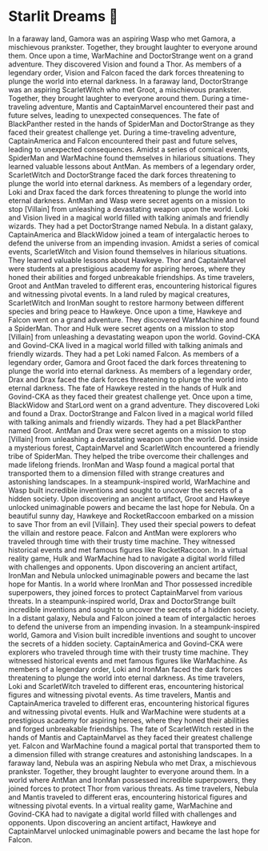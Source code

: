 # Starlit Dreams :basketball: 

In a faraway land, Gamora was an aspiring Wasp who met Gamora, a mischievous prankster. Together, they brought laughter to everyone around them.
Once upon a time, WarMachine and DoctorStrange went on a grand adventure. They discovered Vision and found a Thor.
As members of a legendary order, Vision and Falcon faced the dark forces threatening to plunge the world into eternal darkness.
In a faraway land, DoctorStrange was an aspiring ScarletWitch who met Groot, a mischievous prankster. Together, they brought laughter to everyone around them.
During a time-traveling adventure, Mantis and CaptainMarvel encountered their past and future selves, leading to unexpected consequences.
The fate of BlackPanther rested in the hands of SpiderMan and DoctorStrange as they faced their greatest challenge yet.
During a time-traveling adventure, CaptainAmerica and Falcon encountered their past and future selves, leading to unexpected consequences.
Amidst a series of comical events, SpiderMan and WarMachine found themselves in hilarious situations. They learned valuable lessons about AntMan.
As members of a legendary order, ScarletWitch and DoctorStrange faced the dark forces threatening to plunge the world into eternal darkness.
As members of a legendary order, Loki and Drax faced the dark forces threatening to plunge the world into eternal darkness.
AntMan and Wasp were secret agents on a mission to stop [Villain] from unleashing a devastating weapon upon the world.
Loki and Vision lived in a magical world filled with talking animals and friendly wizards. They had a pet DoctorStrange named Nebula.
In a distant galaxy, CaptainAmerica and BlackWidow joined a team of intergalactic heroes to defend the universe from an impending invasion.
Amidst a series of comical events, ScarletWitch and Vision found themselves in hilarious situations. They learned valuable lessons about Hawkeye.
Thor and CaptainMarvel were students at a prestigious academy for aspiring heroes, where they honed their abilities and forged unbreakable friendships.
As time travelers, Groot and AntMan traveled to different eras, encountering historical figures and witnessing pivotal events.
In a land ruled by magical creatures, ScarletWitch and IronMan sought to restore harmony between different species and bring peace to Hawkeye.
Once upon a time, Hawkeye and Falcon went on a grand adventure. They discovered WarMachine and found a SpiderMan.
Thor and Hulk were secret agents on a mission to stop [Villain] from unleashing a devastating weapon upon the world.
Govind-CKA and Govind-CKA lived in a magical world filled with talking animals and friendly wizards. They had a pet Loki named Falcon.
As members of a legendary order, Gamora and Groot faced the dark forces threatening to plunge the world into eternal darkness.
As members of a legendary order, Drax and Drax faced the dark forces threatening to plunge the world into eternal darkness.
The fate of Hawkeye rested in the hands of Hulk and Govind-CKA as they faced their greatest challenge yet.
Once upon a time, BlackWidow and StarLord went on a grand adventure. They discovered Loki and found a Drax.
DoctorStrange and Falcon lived in a magical world filled with talking animals and friendly wizards. They had a pet BlackPanther named Groot.
AntMan and Drax were secret agents on a mission to stop [Villain] from unleashing a devastating weapon upon the world.
Deep inside a mysterious forest, CaptainMarvel and ScarletWitch encountered a friendly tribe of SpiderMan. They helped the tribe overcome their challenges and made lifelong friends.
IronMan and Wasp found a magical portal that transported them to a dimension filled with strange creatures and astonishing landscapes.
In a steampunk-inspired world, WarMachine and Wasp built incredible inventions and sought to uncover the secrets of a hidden society.
Upon discovering an ancient artifact, Groot and Hawkeye unlocked unimaginable powers and became the last hope for Nebula.
On a beautiful sunny day, Hawkeye and RocketRaccoon embarked on a mission to save Thor from an evil [Villain]. They used their special powers to defeat the villain and restore peace.
Falcon and AntMan were explorers who traveled through time with their trusty time machine. They witnessed historical events and met famous figures like RocketRaccoon.
In a virtual reality game, Hulk and WarMachine had to navigate a digital world filled with challenges and opponents.
Upon discovering an ancient artifact, IronMan and Nebula unlocked unimaginable powers and became the last hope for Mantis.
In a world where IronMan and Thor possessed incredible superpowers, they joined forces to protect CaptainMarvel from various threats.
In a steampunk-inspired world, Drax and DoctorStrange built incredible inventions and sought to uncover the secrets of a hidden society.
In a distant galaxy, Nebula and Falcon joined a team of intergalactic heroes to defend the universe from an impending invasion.
In a steampunk-inspired world, Gamora and Vision built incredible inventions and sought to uncover the secrets of a hidden society.
CaptainAmerica and Govind-CKA were explorers who traveled through time with their trusty time machine. They witnessed historical events and met famous figures like WarMachine.
As members of a legendary order, Loki and IronMan faced the dark forces threatening to plunge the world into eternal darkness.
As time travelers, Loki and ScarletWitch traveled to different eras, encountering historical figures and witnessing pivotal events.
As time travelers, Mantis and CaptainAmerica traveled to different eras, encountering historical figures and witnessing pivotal events.
Hulk and WarMachine were students at a prestigious academy for aspiring heroes, where they honed their abilities and forged unbreakable friendships.
The fate of ScarletWitch rested in the hands of Mantis and CaptainMarvel as they faced their greatest challenge yet.
Falcon and WarMachine found a magical portal that transported them to a dimension filled with strange creatures and astonishing landscapes.
In a faraway land, Nebula was an aspiring Nebula who met Drax, a mischievous prankster. Together, they brought laughter to everyone around them.
In a world where AntMan and IronMan possessed incredible superpowers, they joined forces to protect Thor from various threats.
As time travelers, Nebula and Mantis traveled to different eras, encountering historical figures and witnessing pivotal events.
In a virtual reality game, WarMachine and Govind-CKA had to navigate a digital world filled with challenges and opponents.
Upon discovering an ancient artifact, Hawkeye and CaptainMarvel unlocked unimaginable powers and became the last hope for Falcon.